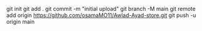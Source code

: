 git init
git add .
git commit -m "initial upload"
git branch -M main
git remote add origin https://github.com/osamaMO11/Awlad-Ayad-store.git
git push -u origin main
